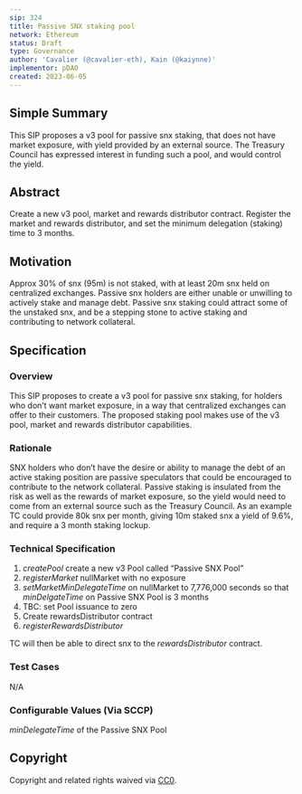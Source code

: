 ```yaml
---
sip: 324
title: Passive SNX staking pool
network: Ethereum
status: Draft
type: Governance
author: 'Cavalier (@cavalier-eth), Kain (@kaiynne)'
implementor: pDAO
created: 2023-06-05
---
```


<!--You can leave these HTML comments in your merged SIP and delete the visible duplicate text guides, they will not appear and may be helpful to refer to if you edit it again. This is the suggested template for new SIPs. Note that an SIP number will be assigned by an editor. When opening a pull request to submit your SIP, please use an abbreviated title in the filename, `sip-draft_title_abbrev.md`. The title should be 44 characters or less.-->

## Simple Summary

<!--"If you can't explain it simply, you don't understand it well enough." Simply describe the outcome the proposed changes intends to achieve. This should be non-technical and accessible to a casual community member.-->

This SIP proposes a v3 pool for passive snx staking, that does not have market exposure, with yield provided by an external source. The Treasury Council has expressed interest in funding such a pool, and would control the yield.

## Abstract

<!--A short (~200 word) description of the proposed change, the abstract should clearly describe the proposed change. This is what *will* be done if the SIP is implemented, not *why* it should be done or *how* it will be done. If the SIP proposes deploying a new contract, write, "we propose to deploy a new contract that will do x".-->

Create a new v3 pool, market and rewards distributor contract. Register the market and rewards distributor, and set the minimum delegation (staking) time to 3 months.

## Motivation

<!--This is the problem statement. This is the *why* of the SIP. It should clearly explain *why* the current state of the protocol is inadequate.  It is critical that you explain *why* the change is needed, if the SIP proposes changing how something is calculated, you must address *why* the current calculation is inaccurate or wrong. This is not the place to describe how the SIP will address the issue!-->

Approx 30% of snx (95m) is not staked, with at least 20m snx held on centralized exchanges. Passive snx holders are either unable or unwilling to actively stake and manage debt. Passive snx staking could attract some of the unstaked snx, and be a stepping stone to active staking and contributing to network collateral.

## Specification

<!--The specification should describe the syntax and semantics of any new feature, there are five sections
1. Overview
2. Rationale
3. Technical Specification
4. Test Cases
5. Configurable Values
-->

### Overview

<!--This is a high level overview of *how* the SIP will solve the problem. The overview should clearly describe how the new feature will be implemented.-->

This SIP proposes to create a v3 pool for passive snx staking, for holders who don’t want market exposure, in a way that centralized exchanges can offer to their customers. The proposed staking pool makes use of the v3 pool, market and rewards distributor capabilities.

### Rationale

<!--This is where you explain the reasoning behind how you propose to solve the problem. Why did you propose to implement the change in this way, what were the considerations and trade-offs. The rationale fleshes out what motivated the design and why particular design decisions were made. It should describe alternate designs that were considered and related work. The rationale may also provide evidence of consensus within the community, and should discuss important objections or concerns raised during discussion.-->

SNX holders who don’t have the desire or ability to manage the debt of an active staking position are passive speculators that could be encouraged to contribute to the network collateral. Passive staking is insulated from the risk as well as the rewards of market exposure, so the yield would need to come from an external source such as the Treasury Council. As an example TC could provide 80k snx per month, giving 10m staked snx a yield of 9.6%, and require a 3 month staking lockup.

### Technical Specification

<!--The technical specification should outline the public API of the changes proposed. That is, changes to any of the interfaces Synthetix currently exposes or the creations of new ones.-->

1. *createPool* create a new v3 Pool called “Passive SNX Pool”
2. *registerMarket* nullMarket with no exposure
3. *setMarketMinDelegateTime* on nullMarket to 7,776,000 seconds so that *minDelgateTime* on Passive SNX Pool is 3 months
4. TBC: set Pool issuance to zero
5. Create rewardsDistributor contract
6. *registerRewardsDistributor* 

TC will then be able to direct snx to the *rewardsDistributor* contract.

### Test Cases

<!--Test cases for an implementation are mandatory for SIPs but can be included with the implementation..-->

N/A

### Configurable Values (Via SCCP)

<!--Please list all values configurable via SCCP under this implementation.-->

_minDelegateTime_ of the Passive SNX Pool

## Copyright

Copyright and related rights waived via [CC0](https://creativecommons.org/publicdomain/zero/1.0/).
